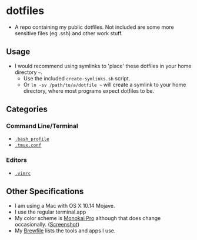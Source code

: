 # dotfiles

- A repo containing my public dotfiles. Not included are some more sensitive files (eg .ssh) and other work stuff.

## Usage

- I would recommend using symlinks to 'place' these dotfiles in your home directory `~`.
  - Use the included `create-symlinks.sh` script.
  - Or `ln -sv /path/to/a/dotfile ~` will create a symlink to your home directory, where most programs expect dotfiles to be.

## Categories

### Command Line/Terminal

- [`.bash_profile`](./.bash_profile)
- [`.tmux.conf`](./.tmux.conf)

### Editors

- [`.vimrc`](./.vimrc)

## Other Specifications

- I am using a Mac with OS X 10.14 Mojave.
- I use the regular terminal.app
- My color scheme is [Monokai Pro](https://github.com/dcchambers/macos-terminal-themes/blob/master/schemes/Monokai%20Pro%20\(Filter%20Spectrum\).terminal) although that does change occasionally. ([Screenshot](https://github.com/dcchambers/macos-terminal-themes/blob/master/screenshots/monokai_pro__filter_spectrum_.terminal.png))
- My [Brewfile](https://github.com/dcchambers/mac-config) lists the tools and apps I use.
